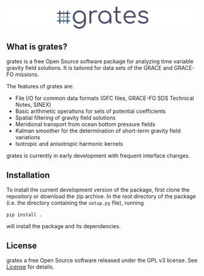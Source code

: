 ![grates logo](https://github.com/akvas/grates/blob/main/docs/source/_static/grates_banner.png)

What is grates?
---------------

grates is a free Open Source software package for analyzing time variable gravity field solutions.
It is tailored for data sets of the GRACE and GRACE-FO missions.

The features of grates are:

 * File I/O for common data formats (GFC files, GRACE-FO SDS Technical Notes, SINEX)
 * Basic arithmetic operations for sets of potential coefficients
 * Spatial filtering of gravity field solutions
 * Meridional transport from ocean bottom pressure fields
 * Kalman smoother for the determination of short-term gravity field variations
 * Isotropic and anisotropic harmonic kernels

 grates is currently in early development with frequent interface changes.

Installation
------------

To install the current development version of the package, first clone the repository or download the zip archive.
In the root directory
of the package (i.e. the directory containing the ``setup.py`` file), running

    pip install .

will install the package and its dependencies.

License
-------

grates a free Open Source software released under the GPL v3 license.
See [License](LICENSE) for details.
